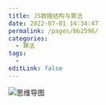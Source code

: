 ```yaml
---
title: JS数据结构与算法
date: 2022-07-01 14:34:47
permalink: /pages/bb2596/
categories:
  - 算法
tags:
  - 
editLink: false
---
```


![思维导图](https://cdn.jsdelivr.net/gh/dafei5350/imgHost@master/JS数据结构与算法.7ap38ptgbl40.webp)